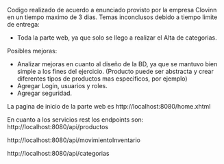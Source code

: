 Codigo realizado de acuerdo a enunciado provisto por la empresa Clovinn en un tiempo maximo de 3 dias.
Temas inconclusos debido a tiempo limite de entrega:
  - Toda la parte web, ya que solo se llego a realizar el Alta de categorias.


Posibles mejoras:
  - Analizar mejoras en cuanto al diseño de la BD, ya que se mantuvo bien simple a los fines del ejercicio. (Producto puede ser abstracta y crear diferentes tipos de productos mas especificos, por ejemplo)
  - Agregar Login, usuarios y roles.
  - Agregar seguridad.



La pagina de inicio de la parte web es http://localhost:8080/home.xhtml

En cuanto a los servicios rest los endpoints son:
http://localhost:8080/api/productos 

http://localhost:8080/api/movimientoInventario

http://localhost:8080/api/categorias
